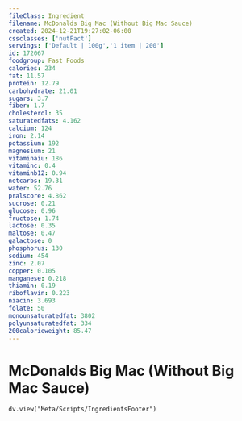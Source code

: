 ```yaml
---
fileClass: Ingredient
filename: McDonalds Big Mac (Without Big Mac Sauce)
created: 2024-12-21T19:27:02-06:00
cssclasses: ['nutFact']
servings: ['Default | 100g','1 item | 200']
id: 172067
foodgroup: Fast Foods
calories: 234
fat: 11.57
protein: 12.79
carbohydrate: 21.01
sugars: 3.7
fiber: 1.7
cholesterol: 35
saturatedfats: 4.162
calcium: 124
iron: 2.14
potassium: 192
magnesium: 21
vitaminaiu: 186
vitaminc: 0.4
vitaminb12: 0.94
netcarbs: 19.31
water: 52.76
pralscore: 4.862
sucrose: 0.21
glucose: 0.96
fructose: 1.74
lactose: 0.35
maltose: 0.47
galactose: 0
phosphorus: 130
sodium: 454
zinc: 2.07
copper: 0.105
manganese: 0.218
thiamin: 0.19
riboflavin: 0.223
niacin: 3.693
folate: 50
monounsaturatedfat: 3802
polyunsaturatedfat: 334
200calorieweight: 85.47
---
```


# McDonalds Big Mac (Without Big Mac Sauce)

```dataviewjs
dv.view("Meta/Scripts/IngredientsFooter")
```